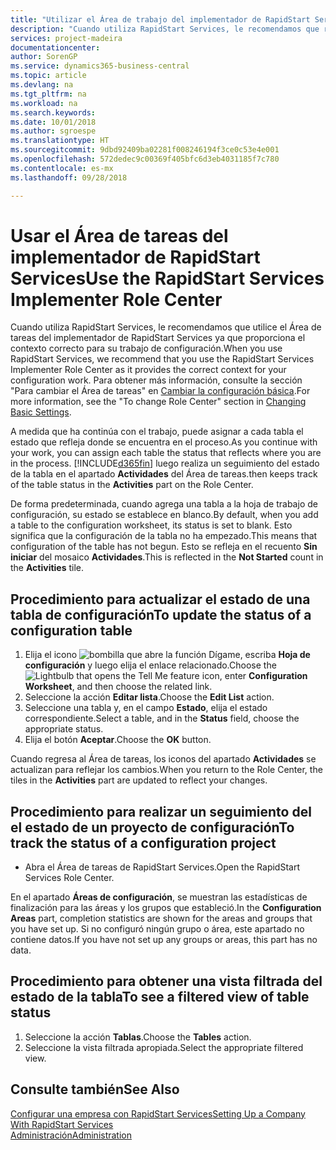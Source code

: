```yaml
---
title: "Utilizar el Área de trabajo del implementador de RapidStart Services | Documentos de Microsoft"
description: "Cuando utiliza RapidStart Services, le recomendamos que realice un seguimiento de su trabajo y utilice el Área de tareas del implementador de RapidStart Services ya que proporciona el contexto correcto para su trabajo de configuración."
services: project-madeira
documentationcenter: 
author: SorenGP
ms.service: dynamics365-business-central
ms.topic: article
ms.devlang: na
ms.tgt_pltfrm: na
ms.workload: na
ms.search.keywords: 
ms.date: 10/01/2018
ms.author: sgroespe
ms.translationtype: HT
ms.sourcegitcommit: 9dbd92409ba02281f008246194f3ce0c53e4e001
ms.openlocfilehash: 572dedec9c00369f405bfc6d3eb4031185f7c780
ms.contentlocale: es-mx
ms.lasthandoff: 09/28/2018

---
```

# <a name="use-the-rapidstart-services-implementer-role-center"></a><span data-ttu-id="af85f-103">Usar el Área de tareas del implementador de RapidStart Services</span><span class="sxs-lookup"><span data-stu-id="af85f-103">Use the RapidStart Services Implementer Role Center</span></span>
<span data-ttu-id="af85f-104">Cuando utiliza RapidStart Services, le recomendamos que utilice el Área de tareas del implementador de RapidStart Services ya que proporciona el contexto correcto para su trabajo de configuración.</span><span class="sxs-lookup"><span data-stu-id="af85f-104">When you use RapidStart Services, we recommend that you use the RapidStart Services Implementer Role Center as it provides the correct context for your configuration work.</span></span> <span data-ttu-id="af85f-105">Para obtener más información, consulte la sección "Para cambiar el Área de tareas" en [Cambiar la configuración básica](ui-change-basic-settings.md).</span><span class="sxs-lookup"><span data-stu-id="af85f-105">For more information, see the "To change Role Center" section in [Changing Basic Settings](ui-change-basic-settings.md).</span></span>

<span data-ttu-id="af85f-106">A medida que ha continúa con el trabajo, puede asignar a cada tabla el estado que refleja donde se encuentra en el proceso.</span><span class="sxs-lookup"><span data-stu-id="af85f-106">As you continue with your work, you can assign each table the status that reflects where you are in the process.</span></span> [!INCLUDE[d365fin](includes/d365fin_md.md)] <span data-ttu-id="af85f-107">luego realiza un seguimiento del estado de la tabla en el apartado **Actividades** del Área de tareas.</span><span class="sxs-lookup"><span data-stu-id="af85f-107">then keeps track of the table status in the **Activities** part on the Role Center.</span></span>  

<span data-ttu-id="af85f-108">De forma predeterminada, cuando agrega una tabla a la hoja de trabajo de configuración, su estado se establece en blanco.</span><span class="sxs-lookup"><span data-stu-id="af85f-108">By default, when you add a table to the configuration worksheet, its status is set to blank.</span></span> <span data-ttu-id="af85f-109">Esto significa que la configuración de la tabla no ha empezado.</span><span class="sxs-lookup"><span data-stu-id="af85f-109">This means that configuration of the table has not begun.</span></span> <span data-ttu-id="af85f-110">Esto se refleja en el recuento **Sin iniciar** del mosaico **Actividades**.</span><span class="sxs-lookup"><span data-stu-id="af85f-110">This is reflected in the **Not Started** count in the **Activities** tile.</span></span>  

## <a name="to-update-the-status-of-a-configuration-table"></a><span data-ttu-id="af85f-111">Procedimiento para actualizar el estado de una tabla de configuración</span><span class="sxs-lookup"><span data-stu-id="af85f-111">To update the status of a configuration table</span></span>  
1.  <span data-ttu-id="af85f-112">Elija el icono ![bombilla que abre la función Dígame](media/ui-search/search_small.png "Dígame que desea hacer"), escriba **Hoja de configuración** y luego elija el enlace relacionado.</span><span class="sxs-lookup"><span data-stu-id="af85f-112">Choose the ![Lightbulb that opens the Tell Me feature](media/ui-search/search_small.png "Tell me what you want to do") icon, enter **Configuration Worksheet**, and then choose the related link.</span></span>  
2.  <span data-ttu-id="af85f-113">Seleccione la acción **Editar lista**.</span><span class="sxs-lookup"><span data-stu-id="af85f-113">Choose the **Edit List** action.</span></span>  
3.  <span data-ttu-id="af85f-114">Seleccione una tabla y, en el campo **Estado**, elija el estado correspondiente.</span><span class="sxs-lookup"><span data-stu-id="af85f-114">Select a table, and in the **Status** field, choose the appropriate status.</span></span>  
4.  <span data-ttu-id="af85f-115">Elija el botón **Aceptar**.</span><span class="sxs-lookup"><span data-stu-id="af85f-115">Choose the **OK** button.</span></span>  

<span data-ttu-id="af85f-116">Cuando regresa al Área de tareas, los iconos del apartado **Actividades** se actualizan para reflejar los cambios.</span><span class="sxs-lookup"><span data-stu-id="af85f-116">When you return to the Role Center, the tiles in the **Activities** part are updated to reflect your changes.</span></span>  

## <a name="to-track-the-status-of-a-configuration-project"></a><span data-ttu-id="af85f-117">Procedimiento para realizar un seguimiento del el estado de un proyecto de configuración</span><span class="sxs-lookup"><span data-stu-id="af85f-117">To track the status of a configuration project</span></span>  
- <span data-ttu-id="af85f-118">Abra el Área de tareas de RapidStart Services.</span><span class="sxs-lookup"><span data-stu-id="af85f-118">Open the RapidStart Services Role Center.</span></span>  

<span data-ttu-id="af85f-119">En el apartado **Áreas de configuración**, se muestran las estadísticas de finalización para las áreas y los grupos que estableció.</span><span class="sxs-lookup"><span data-stu-id="af85f-119">In the **Configuration Areas** part, completion statistics are shown for the areas and groups that you have set up.</span></span> <span data-ttu-id="af85f-120">Si no configuró ningún grupo o área, este apartado no contiene datos.</span><span class="sxs-lookup"><span data-stu-id="af85f-120">If you have not set up any groups or areas, this part has no data.</span></span>  

## <a name="to-see-a-filtered-view-of-table-status"></a><span data-ttu-id="af85f-121">Procedimiento para obtener una vista filtrada del estado de la tabla</span><span class="sxs-lookup"><span data-stu-id="af85f-121">To see a filtered view of table status</span></span>  
1. <span data-ttu-id="af85f-122">Seleccione la acción **Tablas**.</span><span class="sxs-lookup"><span data-stu-id="af85f-122">Choose the **Tables** action.</span></span>  
2. <span data-ttu-id="af85f-123">Seleccione la vista filtrada apropiada.</span><span class="sxs-lookup"><span data-stu-id="af85f-123">Select the appropriate filtered view.</span></span>  

## <a name="see-also"></a><span data-ttu-id="af85f-124">Consulte también</span><span class="sxs-lookup"><span data-stu-id="af85f-124">See Also</span></span>  
[<span data-ttu-id="af85f-125">Configurar una empresa con RapidStart Services</span><span class="sxs-lookup"><span data-stu-id="af85f-125">Setting Up a Company With RapidStart Services</span></span>](admin-set-up-a-company-with-rapidstart.md)  
[<span data-ttu-id="af85f-126">Administración</span><span class="sxs-lookup"><span data-stu-id="af85f-126">Administration</span></span>](admin-setup-and-administration.md)

